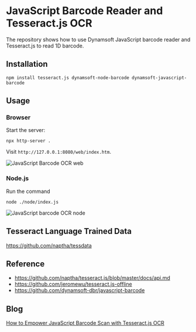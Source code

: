 # JavaScript Barcode Reader and Tesseract.js OCR

The repository shows how to use Dynamsoft JavaScript barcode reader and Tesseract.js to read 1D barcode.

## Installation

```
npm install tesseract.js dynamsoft-node-barcode dynamsoft-javascript-barcode
```

## Usage

### Browser

Start the server:

```
npx http-server .
```

Visit `http://127.0.0.1:8080/web/index.htm`.

![JavaScript Barcode OCR web](http://www.codepool.biz/wp-content/uploads/2020/02/javascript-barcode-ocr-web.png)

### Node.js

Run the command

```
node ./node/index.js
```

![JavaScript barcode OCR node](http://www.codepool.biz/wp-content/uploads/2020/02/javascript-barcode-ocr-node.png)

## Tesseract Language Trained Data
https://github.com/naptha/tessdata

## Reference
- https://github.com/naptha/tesseract.js/blob/master/docs/api.md
- https://github.com/jeromewu/tesseract.js-offline
- https://github.com/dynamsoft-dbr/javascript-barcode

## Blog
[How to Empower JavaScript Barcode Scan with Tesseract.js OCR](https://www.codepool.biz/javascript-barcode-scan-ocr-text.html)
